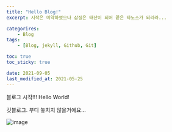 ```yaml
---
title: "Hello Blog!"
excerpt: 시작은 미약하였으나 삽질은 태산이 되어 끝은 타노스가 되리라...

categorires: 
    - Blog
tags:
    - [Blog, jekyll, Github, Git]

toc: true
toc_sticky: true

date: 2021-09-05
last_modified_at: 2021-05-25
---
```

블로그 시작!!!
Hello World! 

깃블로그.
부디 놓치지 않을거에요...

![image](https://user-images.githubusercontent.com/88620416/132934502-b87eb257-3709-4212-bda3-5db577599e91.png)
